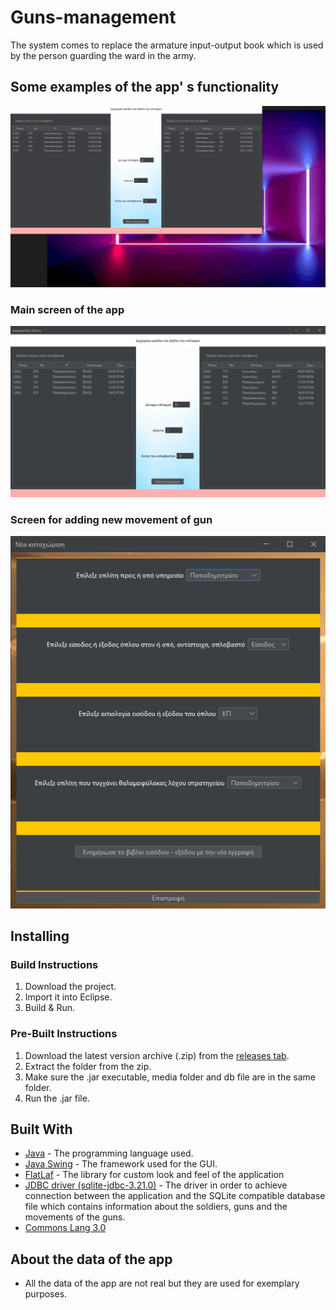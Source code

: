 # Guns-management

The system comes to replace the armature input-output book which is used by the person guarding the ward in the army.

## Some examples of the app' s functionality

![generally the app](https://github.com/Apostolos172/Guns-management/blob/master/screenshots/output.gif?raw=true)

### Main screen of the app
![main-window](https://github.com/Apostolos172/Guns-management/blob/master/screenshots/main_window.png?raw=true)

### Screen for adding new movement of gun
![entry-window](https://github.com/Apostolos172/Guns-management/blob/master/screenshots/entry_window.png?raw=true)

## Installing
### Build Instructions

1. Download the project.
2. Import it into Eclipse.
3. Build & Run.

### Pre-Built Instructions

1. Download the latest version archive (.zip) from the [releases tab](https://github.com/Apostolos172/Guns-management/releases).
2. Extract the folder from the zip.
3. Make sure the .jar executable, media folder and db file are in the same folder.
4. Run the .jar file.

## Built With
* <a href="https://en.wikipedia.org/wiki/Java_(programming_language)">Java</a> - The programming language used.
* <a href="https://en.wikipedia.org/wiki/Swing_(Java)">Java Swing</a> - The framework used for the GUI.
* [FlatLaf](https://github.com/JFormDesigner/FlatLaf) - The library for custom look and feel of the application
* [JDBC driver (sqlite-jdbc-3.21.0)](https://mvnrepository.com/artifact/org.xerial/sqlite-jdbc/3.21.0) - The driver in order to achieve connection between the application and the SQLite compatible database file which contains information about the soldiers, guns and the movements of the guns.
* [Commons Lang 3.0](http://www.java2s.com/Code/Jar/c/Downloadcommonslang330jar.htm)

## About the data of the app
* All the data of the app are not real but they are used for exemplary purposes.

